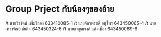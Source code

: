 # Group Prject กับน้องๆของอ้าย
/t นายวิชรัตน์ เพิ่มชีลอง 633410085-1
/t นายจักรพรรดิ์ อนุไพร 643450065-4
/t นายเทวารัณย์ ชัยกิจ 643450324-6 
/t นายชาญณรงค์ แต่งเมือง 643450069-6
